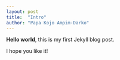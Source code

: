 ```yaml
---
layout: post
title:  "Intro"
author: "Papa Kojo Ampim-Darko"
---
```

**Hello world**, this is my first Jekyll blog post.

I hope you like it!

